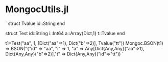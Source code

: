 # MongocUtils.jl
`
struct Tvalue
   id::String
end

struct Test
    id::String
    i::Int64
    a::Array{Dict,1}
    t::Tvalue
end

t1=Test("aa", 1, [Dict("aa"=>1), Dict("b"=>2)], Tvalue("tt"))
Mongoc.BSON(t1) => BSON("{"id" => "aa", "i"  => 1, "a"  => Any[Dict{Any,Any}("aa"=>1), Dict{Any,Any}("b"=>2)],"t"  => Dict{Any,Any}("id"=>"tt"))
`
